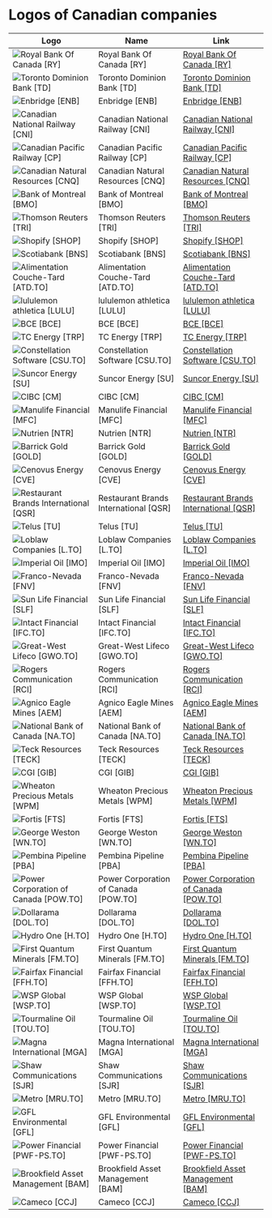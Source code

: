 # Logos of Canadian companies

| Logo | Name  | Link |
| ---- | ----  | ---- |
| ![Royal Bank Of Canada [RY]](/img/128/RY-23db7871.png) | Royal Bank Of Canada [RY] | [Royal Bank Of Canada [RY]](royal-bank-of-canada/logo/)
| ![Toronto Dominion Bank [TD]](/img/128/TD-82dec6d1.png) | Toronto Dominion Bank [TD] | [Toronto Dominion Bank [TD]](toronto-dominion-bank/logo/)
| ![Enbridge [ENB]](/img/128/ENB-89504431.png) | Enbridge [ENB] | [Enbridge [ENB]](enbridge/logo/)
| ![Canadian National Railway [CNI]](/img/128/CNI-d75393d9.png) | Canadian National Railway [CNI] | [Canadian National Railway [CNI]](canadian-national-railway/logo/)
| ![Canadian Pacific Railway [CP]](/img/128/CP-6a16e374.png) | Canadian Pacific Railway [CP] | [Canadian Pacific Railway [CP]](canadian-pacific-railway/logo/)
| ![Canadian Natural Resources [CNQ]](/img/128/CNQ-1956e9f4.png) | Canadian Natural Resources [CNQ] | [Canadian Natural Resources [CNQ]](canadian-natural-resources/logo/)
| ![Bank of Montreal [BMO]](/img/128/BMO-7161b42d.png) | Bank of Montreal [BMO] | [Bank of Montreal [BMO]](bank-of-montreal/logo/)
| ![Thomson Reuters [TRI]](/img/128/TRI-ba6cba61.png) | Thomson Reuters [TRI] | [Thomson Reuters [TRI]](thomson-reuters/logo/)
| ![Shopify [SHOP]](/img/128/SHOP-cd7054da.png) | Shopify [SHOP] | [Shopify [SHOP]](shopify/logo/)
| ![Scotiabank [BNS]](/img/128/BNS-37c425d1.png) | Scotiabank [BNS] | [Scotiabank [BNS]](scotiabank/logo/)
| ![Alimentation Couche-Tard [ATD.TO]](/img/128/ATD.TO-a63b25cd.png) | Alimentation Couche-Tard [ATD.TO] | [Alimentation Couche-Tard [ATD.TO]](alimentation-couche-tard/logo/)
| ![lululemon athletica [LULU]](/img/128/LULU-c78b9f49.png) | lululemon athletica [LULU] | [lululemon athletica [LULU]](lululemon-athletica/logo/)
| ![BCE [BCE]](/img/128/BCE-95d51e75.png) | BCE [BCE] | [BCE [BCE]](bce/logo/)
| ![TC Energy [TRP]](/img/128/TRP-416a2fda.png) | TC Energy [TRP] | [TC Energy [TRP]](tc-energy/logo/)
| ![Constellation Software [CSU.TO]](/img/128/CSU.TO-c1056d2c.png) | Constellation Software [CSU.TO] | [Constellation Software [CSU.TO]](constellation-software/logo/)
| ![Suncor Energy [SU]](/img/128/SU-9ce916c2.png) | Suncor Energy [SU] | [Suncor Energy [SU]](suncor-energy/logo/)
| ![CIBC [CM]](/img/128/CM-582d9190.png) | CIBC [CM] | [CIBC [CM]](cibc/logo/)
| ![Manulife Financial [MFC]](/img/128/MFC-9d65a39d.png) | Manulife Financial [MFC] | [Manulife Financial [MFC]](manulife-financial/logo/)
| ![Nutrien [NTR]](/img/128/NTR-22df6e32.png) | Nutrien [NTR] | [Nutrien [NTR]](nutrien/logo/)
| ![Barrick Gold [GOLD]](/img/128/GOLD-27bd0294.png) | Barrick Gold [GOLD] | [Barrick Gold [GOLD]](barrick-gold/logo/)
| ![Cenovus Energy [CVE]](/img/128/CVE-30027212.png) | Cenovus Energy [CVE] | [Cenovus Energy [CVE]](cenovus-energy/logo/)
| ![Restaurant Brands International [QSR]](/img/128/QSR-0cb307f6.png) | Restaurant Brands International [QSR] | [Restaurant Brands International [QSR]](rbi/logo/)
| ![Telus [TU]](/img/128/TU-9c559af3.png) | Telus [TU] | [Telus [TU]](telus/logo/)
| ![Loblaw Companies [L.TO]](/img/128/L.TO-83cb7a73.png) | Loblaw Companies [L.TO] | [Loblaw Companies [L.TO]](loblaw-companies/logo/)
| ![Imperial Oil [IMO]](/img/128/IMO-299f11ac.png) | Imperial Oil [IMO] | [Imperial Oil [IMO]](imperial-oil/logo/)
| ![Franco-Nevada [FNV]](/img/128/FNV-28af5ea9.png) | Franco-Nevada [FNV] | [Franco-Nevada [FNV]](franco-nevada/logo/)
| ![Sun Life Financial [SLF]](/img/128/SLF-f227d598.png) | Sun Life Financial [SLF] | [Sun Life Financial [SLF]](sun-life-financial/logo/)
| ![Intact Financial [IFC.TO]](/img/128/IFC.TO-8988fad5.png) | Intact Financial [IFC.TO] | [Intact Financial [IFC.TO]](intact-financial/logo/)
| ![Great-West Lifeco [GWO.TO]](/img/128/GWO.TO-417cbf44.png) | Great-West Lifeco [GWO.TO] | [Great-West Lifeco [GWO.TO]](great-west-lifeco/logo/)
| ![Rogers Communication [RCI]](/img/128/RCI-5578fe85.png) | Rogers Communication [RCI] | [Rogers Communication [RCI]](rogers-communication/logo/)
| ![Agnico Eagle Mines [AEM]](/img/128/AEM-a5a6fbc5.png) | Agnico Eagle Mines [AEM] | [Agnico Eagle Mines [AEM]](agnico-eagle-mines/logo/)
| ![National Bank of Canada [NA.TO]](/img/128/NA.TO-dd2245a5.png) | National Bank of Canada [NA.TO] | [National Bank of Canada [NA.TO]](nbc-bank/logo/)
| ![Teck Resources [TECK]](/img/128/TECK-b6f0b355.png) | Teck Resources [TECK] | [Teck Resources [TECK]](teck-resources/logo/)
| ![CGI [GIB]](/img/128/GIB-055f2f51.png) | CGI [GIB] | [CGI [GIB]](cgi/logo/)
| ![Wheaton Precious Metals [WPM]](/img/128/WPM-8620db3e.png) | Wheaton Precious Metals [WPM] | [Wheaton Precious Metals [WPM]](wheaton-precious-metals/logo/)
| ![Fortis [FTS]](/img/128/FTS-9562e961.png) | Fortis [FTS] | [Fortis [FTS]](fortis/logo/)
| ![George Weston [WN.TO]](/img/128/WN.TO-e5a9fc5f.png) | George Weston [WN.TO] | [George Weston [WN.TO]](george-weston/logo/)
| ![Pembina Pipeline [PBA]](/img/128/PBA-0098e6da.png) | Pembina Pipeline [PBA] | [Pembina Pipeline [PBA]](pembina-pipeline/logo/)
| ![Power Corporation of Canada [POW.TO]](/img/128/POW.TO-3a843714.png) | Power Corporation of Canada [POW.TO] | [Power Corporation of Canada [POW.TO]](power-corp-canada/logo/)
| ![Dollarama [DOL.TO]](/img/128/DOL.TO-92c959ee.png) | Dollarama [DOL.TO] | [Dollarama [DOL.TO]](dollarama/logo/)
| ![Hydro One [H.TO]](/img/128/H.TO-d0ca085a.png) | Hydro One [H.TO] | [Hydro One [H.TO]](hydro-one/logo/)
| ![First Quantum Minerals [FM.TO]](/img/128/FM.TO-b4896628.png) | First Quantum Minerals [FM.TO] | [First Quantum Minerals [FM.TO]](first-quantum-minerals/logo/)
| ![Fairfax Financial [FFH.TO]](/img/128/FFH.TO-15d23ed1.png) | Fairfax Financial [FFH.TO] | [Fairfax Financial [FFH.TO]](fairfax-financial/logo/)
| ![WSP Global [WSP.TO]](/img/128/WSP.TO-7081c77b.png) | WSP Global [WSP.TO] | [WSP Global [WSP.TO]](wsp-global/logo/)
| ![Tourmaline Oil [TOU.TO]](/img/128/TOU.TO-3fcc0d52.png) | Tourmaline Oil [TOU.TO] | [Tourmaline Oil [TOU.TO]](tourmaline-oil/logo/)
| ![Magna International [MGA]](/img/128/MGA-539806e9.png) | Magna International [MGA] | [Magna International [MGA]](magna-international/logo/)
| ![Shaw Communications [SJR]](/img/128/SJR-d7eb8bc5.png) | Shaw Communications [SJR] | [Shaw Communications [SJR]](shaw-communications/logo/)
| ![Metro [MRU.TO]](/img/128/MRU.TO-4e7355c5.png) | Metro [MRU.TO] | [Metro [MRU.TO]](metro/logo/)
| ![GFL Environmental [GFL]](/img/128/GFL-4416e6d5.png) | GFL Environmental [GFL] | [GFL Environmental [GFL]](gfl-environmental/logo/)
| ![Power Financial [PWF-PS.TO]](/img/128/PWF-PS.TO-42dfafd8.png) | Power Financial [PWF-PS.TO] | [Power Financial [PWF-PS.TO]](power-financial/logo/)
| ![Brookfield Asset Management [BAM]](/img/128/BAM-b11735fd.png) | Brookfield Asset Management [BAM] | [Brookfield Asset Management [BAM]](brookfield-asset-management/logo/)
| ![Cameco [CCJ]](/img/128/CCJ-08f7ced1.png) | Cameco [CCJ] | [Cameco [CCJ]](cameco/logo/)
